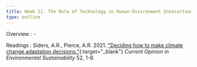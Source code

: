 ```yaml
---
title: Week 11. The Role of Technology in Human-Environment Interactions
type: outline
---
```


Overview
: - 

Readings
: Siders, A.R., Pierce, A.R. 2021. ["Deciding how to make climate change adaptation decisions."](https://doi.org/10.1016/j.cosust.2021.03.017){:target="_blank"} _Current Opinion in Environmental Sustainability_ 52, 1-8.

  

